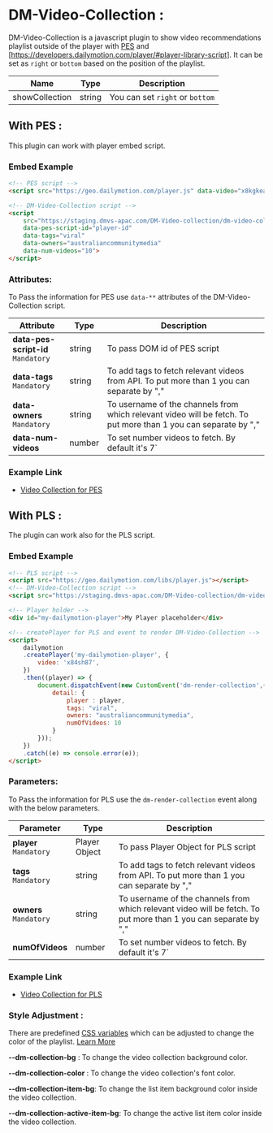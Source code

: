 # DM-Video-Collection :

DM-Video-Collection is a javascript plugin to show video recommendations playlist outside of the player with [PES](https://developers.dailymotion.com/player/#player-embed-script) and [https://developers.dailymotion.com/player/#player-library-script].  It can be set as `right` or `bottom` based on the position of the playlist.


| Name | Type | Description |
| --- | --- | --- |
| showCollection | string | You can set `right` or `bottom` |


## With PES :

This plugin can work with player embed script.

### Embed Example

```html
<!-- PES script -->
<script src="https://geo.dailymotion.com/player.js" data-video="x8kgkea" id="player-id"></script>

<!-- DM-Video-Collection script -->
<script  
    src="https://staging.dmvs-apac.com/DM-Video-collection/dm-video-collection.js" 
    data-pes-script-id="player-id"
    data-tags="viral"
    data-owners="australiancommunitymedia"
    data-num-videos="10">
</script>

```
### Attributes: 

To Pass the information for PES use `data-**` attributes of the DM-Video-Collection script.

| Attribute | Type | Description |
| --- | --- | --- |
| <b>data-pes-script-id</b> <br /> `Mandatory` | string | To pass DOM id of PES script |
| <b>data-tags</b> <br /> `Mandatory` | string | To add tags to fetch relevant videos from API. To put more than 1 you can separate by ","|
| <b>data-owners</b> <br /> `Mandatory` | string | To username of the channels from which relevant video will be fetch. To put more than 1 you can separate by ","|
| <b>data-num-videos</b>| number | To set number videos to fetch. By default it's 7`|


### Example Link
- [Video Collection for PES](https://staging.dmvs-apac.com/DM-Video-collection/lab/pes-demo.html)


## With PLS :

The plugin can work also for the PLS script.

### Embed Example

```html
<!-- PLS script -->
<script src="https://geo.dailymotion.com/libs/player.js"></script>
<!-- DM-Video-Collection script -->
<script src="https://staging.dmvs-apac.com/DM-Video-collection/dm-video-collection.js" ></script>

<!-- Player holder -->
<div id="my-dailymotion-player">My Player placeholder</div>

<!-- createPlayer for PLS and event to render DM-Video-Collection -->
<script>
    dailymotion
    .createPlayer('my-dailymotion-player', {
        video: 'x84sh87',
    })
    .then((player) => {
        document.dispatchEvent(new CustomEvent('dm-render-collection',{
            detail: {
                player : player,
                tags: "viral",
                owners: "australiancommunitymedia",
                numOfVideos: 10
            }
        }));
    })
    .catch((e) => console.error(e));
</script>

```
### Parameters: 

To Pass the information for PLS use the `dm-render-collection` event along with the below parameters.

| Parameter | Type | Description |
| --- | --- | --- |
| <b>player</b> <br /> `Mandatory` | Player Object | To pass Player Object for PLS script |
| <b>tags</b> <br /> `Mandatory` | string | To add tags to fetch relevant videos from API. To put more than 1 you can separate by ","|
| <b>owners</b> <br /> `Mandatory` | string | To username of the channels from which relevant video will be fetch. To put more than 1 you can separate by ","|
| <b>numOfVideos</b>| number | To set number videos to fetch. By default it's 7`|

### Example Link
- [Video Collection for PLS](https://staging.dmvs-apac.com/DM-Video-collection/lab/pls-demo.html)


### Style Adjustment :

There are predefined [CSS variables](https://developer.mozilla.org/en-US/docs/Web/CSS/Using_CSS_custom_properties) which can be adjusted to change the color of the playlist. [Learn More](#embed-link)

**--dm-collection-bg** : To change the video collection background color.

**--dm-collection-color** : To change the video collection's font color.

**--dm-collection-item-bg**: To change the list item background color inside the video collection.

**--dm-collection-active-item-bg**: To change the active list item color inside the video collection.


